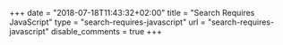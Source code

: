 +++
date = "2018-07-18T11:43:32+02:00"
title = "Search Requires JavaScript"
type = "search-requires-javascript"
url = "search-requires-javascript"
disable_comments = true
+++